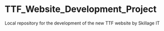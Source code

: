 # TTF_Website_Development_Project
 Local repository for the development of the new TTF website by Skillage IT
